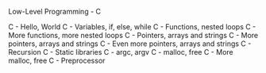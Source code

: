 Low-Level Programming - C

C - Hello, World
C - Variables, if, else, while
C - Functions, nested loops
C - More functions, more nested loops
C - Pointers, arrays and strings
C - More pointers, arrays and strings
C - Even more pointers, arrays and strings
C - Recursion
C - Static libraries
C - argc, argv
C - malloc, free
C - More malloc, free
C - Preprocessor
